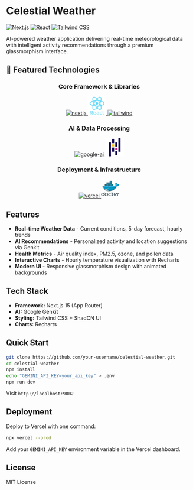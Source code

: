 # Celestial Weather

[![Next.js](https://img.shields.io/badge/Next.js-15.x-black?style=flat-square&logo=next.js)](https://nextjs.org/)
[![React](https://img.shields.io/badge/React-18-blue?style=flat-square&logo=react)](https://reactjs.org/)
[![Tailwind CSS](https://img.shields.io/badge/Tailwind-3-38B2AC?style=flat-square&logo=tailwind-css)](https://tailwindcss.com/)

AI-powered weather application delivering real-time meteorological data with intelligent activity recommendations through a premium glassmorphism interface.

## 🌟 Featured Technologies

<div align="center">

### **Core Framework & Libraries**
<p align="center">
<a href="https://nextjs.org/" target="_blank" rel="noreferrer"> 
  <img src="https://cdn.worldvectorlogo.com/logos/nextjs-2.svg" alt="nextjs" width="50" height="50"/> 
</a>
<a href="https://reactjs.org/" target="_blank" rel="noreferrer"> 
  <img src="https://raw.githubusercontent.com/devicons/devicon/master/icons/react/react-original-wordmark.svg" alt="react" width="50" height="50"/> 
</a>
<a href="https://tailwindcss.com/" target="_blank" rel="noreferrer"> 
  <img src="https://www.vectorlogo.zone/logos/tailwindcss/tailwindcss-icon.svg" alt="tailwind" width="50" height="50"/> 
</a>
</p>

### **AI & Data Processing**
<p align="center">
<a href="https://ai.google.dev/" target="_blank" rel="noreferrer"> 
  <img src="https://www.gstatic.com/aihub/aihub_favicon.png" alt="google-ai" width="50" height="50"/> 
</a>
<a href="https://pandas.pydata.org/" target="_blank" rel="noreferrer"> 
  <img src="https://raw.githubusercontent.com/devicons/devicon/2ae2a900d2f041da66e950e4d48052658d850630/icons/pandas/pandas-original.svg" alt="pandas" width="50" height="50"/> 
</a>
</p>


### **Deployment & Infrastructure**
<p align="center">
<a href="https://vercel.com/" target="_blank" rel="noreferrer"> 
  <img src="https://assets.vercel.com/image/upload/q_auto/front/favicon/vercel/57x57.png" alt="vercel" width="50" height="50"/> 
</a>
<a href="https://www.docker.com/" target="_blank" rel="noreferrer"> 
  <img src="https://raw.githubusercontent.com/devicons/devicon/master/icons/docker/docker-original-wordmark.svg" alt="docker" width="50" height="50"/> 
</a>
</p>

</div>

## Features

- **Real-time Weather Data** - Current conditions, 5-day forecast, hourly trends
- **AI Recommendations** - Personalized activity and location suggestions via Genkit
- **Health Metrics** - Air quality index, PM2.5, ozone, and pollen data
- **Interactive Charts** - Hourly temperature visualization with Recharts
- **Modern UI** - Responsive glassmorphism design with animated backgrounds

## Tech Stack

- **Framework:** Next.js 15 (App Router)
- **AI:** Google Genkit
- **Styling:** Tailwind CSS + ShadCN UI
- **Charts:** Recharts

## Quick Start

```bash
git clone https://github.com/your-username/celestial-weather.git
cd celestial-weather
npm install
echo "GEMINI_API_KEY=your_api_key" > .env
npm run dev
```

Visit `http://localhost:9002`

## Deployment

Deploy to Vercel with one command:

```bash
npx vercel --prod
```

Add your `GEMINI_API_KEY` environment variable in the Vercel dashboard.

## License

MIT License
